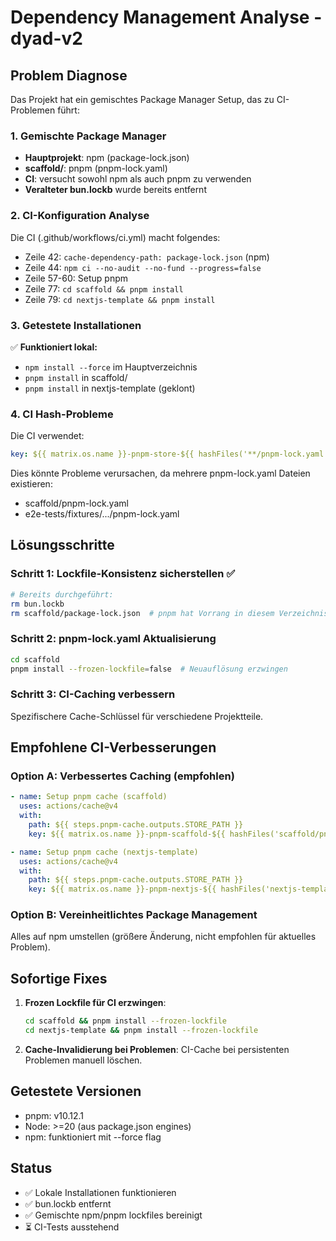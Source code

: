 # Dependency Management Analyse - dyad-v2

## Problem Diagnose

Das Projekt hat ein gemischtes Package Manager Setup, das zu CI-Problemen führt:

### 1. **Gemischte Package Manager**

- **Hauptprojekt**: npm (package-lock.json)
- **scaffold/**: pnpm (pnpm-lock.yaml)
- **CI**: versucht sowohl npm als auch pnpm zu verwenden
- **Veralteter bun.lockb** wurde bereits entfernt

### 2. **CI-Konfiguration Analyse**

Die CI (.github/workflows/ci.yml) macht folgendes:

- Zeile 42: `cache-dependency-path: package-lock.json` (npm)
- Zeile 44: `npm ci --no-audit --no-fund --progress=false`
- Zeile 57-60: Setup pnpm
- Zeile 77: `cd scaffold && pnpm install`
- Zeile 79: `cd nextjs-template && pnpm install`

### 3. **Getestete Installationen**

✅ **Funktioniert lokal:**

- `npm install --force` im Hauptverzeichnis
- `pnpm install` in scaffold/
- `pnpm install` in nextjs-template (geklont)

### 4. **CI Hash-Probleme**

Die CI verwendet:

```yaml
key: ${{ matrix.os.name }}-pnpm-store-${{ hashFiles('**/pnpm-lock.yaml') }}
```

Dies könnte Probleme verursachen, da mehrere pnpm-lock.yaml Dateien existieren:

- scaffold/pnpm-lock.yaml
- e2e-tests/fixtures/.../pnpm-lock.yaml

## Lösungsschritte

### Schritt 1: Lockfile-Konsistenz sicherstellen ✅

```bash
# Bereits durchgeführt:
rm bun.lockb
rm scaffold/package-lock.json  # pnpm hat Vorrang in diesem Verzeichnis
```

### Schritt 2: pnpm-lock.yaml Aktualisierung

```bash
cd scaffold
pnpm install --frozen-lockfile=false  # Neuauflösung erzwingen
```

### Schritt 3: CI-Caching verbessern

Spezifischere Cache-Schlüssel für verschiedene Projektteile.

## Empfohlene CI-Verbesserungen

### Option A: Verbessertes Caching (empfohlen)

```yaml
- name: Setup pnpm cache (scaffold)
  uses: actions/cache@v4
  with:
    path: ${{ steps.pnpm-cache.outputs.STORE_PATH }}
    key: ${{ matrix.os.name }}-pnpm-scaffold-${{ hashFiles('scaffold/pnpm-lock.yaml') }}

- name: Setup pnpm cache (nextjs-template)
  uses: actions/cache@v4
  with:
    path: ${{ steps.pnpm-cache.outputs.STORE_PATH }}
    key: ${{ matrix.os.name }}-pnpm-nextjs-${{ hashFiles('nextjs-template/pnpm-lock.yaml') }}
```

### Option B: Vereinheitlichtes Package Management

Alles auf npm umstellen (größere Änderung, nicht empfohlen für aktuelles Problem).

## Sofortige Fixes

1. **Frozen Lockfile für CI erzwingen**:

   ```bash
   cd scaffold && pnpm install --frozen-lockfile
   cd nextjs-template && pnpm install --frozen-lockfile
   ```

2. **Cache-Invalidierung bei Problemen**:
   CI-Cache bei persistenten Problemen manuell löschen.

## Getestete Versionen

- pnpm: v10.12.1
- Node: >=20 (aus package.json engines)
- npm: funktioniert mit --force flag

## Status

- ✅ Lokale Installationen funktionieren
- ✅ bun.lockb entfernt
- ✅ Gemischte npm/pnpm lockfiles bereinigt
- ⏳ CI-Tests ausstehend
